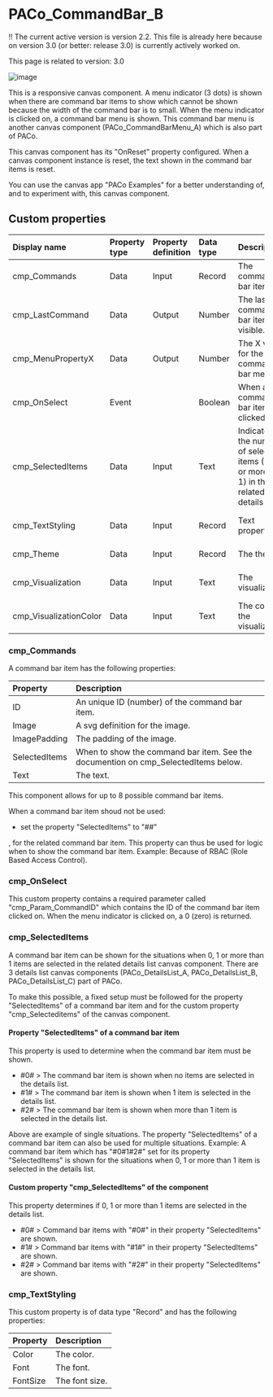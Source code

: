 # PACo_CommandBar_B

!! The current active version is version 2.2. This file is already here because on version 3.0 (or better: release 3.0) is currently actively worked on.

This page is related to version: 3.0

![image](https://user-images.githubusercontent.com/35654198/235978488-10113e29-f5ff-4fd5-8254-ac7ae55d49d8.png)

This is a responsive canvas component. A menu indicator (3 dots) is shown when there are command bar items to show which cannot be shown because the width of the command bar is to small. When the menu indicator is clicked on, a command bar menu is shown. This command bar menu is another canvas component (PACo_CommandBarMenu_A) which is also part of PACo.

This canvas component has its "OnReset" property configured. When a canvas component instance is reset, the text shown in the command bar items is reset.

You can use the canvas app "PACo Examples" for a better understanding of, and to experiment with, this canvas component.

## Custom properties

| Display name | Property type | Property definition | Data type | Description | Memo
| :--- | :--- | :--- | :--- | :--- | :--- |
| cmp_Commands | Data | Input | Record | The command bar items. | See the documention on cmp_Commands below. |
| cmp_LastCommand | Data | Output | Number | The last command bar item still visible. | |
| cmp_MenuPropertyX | Data | Output | Number | The X value for the command bar menu.  | |
| cmp_OnSelect | Event | | Boolean | When a command bar item is clicked on. | See the documention on cmp_OnSelect below. |
| cmp_SelectedItems | Data | Input | Text | Indicator of the number of selected items (0, 1 or more than 1) in the related details list. | See the documention on cmp_SelectedItems below. |
| cmp_TextStyling | Data | Input | Record | Text properties. | See the documention on cmp_TextStyling below. |
| cmp_Theme | Data | Input | Record | The theme. | See the documention on theming. |
| cmp_Visualization | Data | Input | Text | The visualization. | See the documention of canvas component PACo_Visualization_A. |
| cmp_VisualizationColor | Data | Input | Text | The color of the visualization. | |

### cmp_Commands
A command bar item has the following properties:

| Property | Description |
| :--- | :--- |
| ID | An unique ID (number) of the command bar item. |
| Image | A svg definition for the image. |
| ImagePadding | The padding of the image. |
| SelectedItems | When to show the command bar item. See the documention on cmp_SelectedItems below. |
| Text | The text. |

This component allows for up to 8 possible command bar items.

When a command bar item shoud not be used:
- set the property "SelectedItems" to "##"

, for the related command bar item. This property can thus be used for logic when to show the command bar item. Example: Because of RBAC (Role Based Access Control).

### cmp_OnSelect
This custom property contains a required parameter called "cmp_Param_CommandID" which contains the ID of the command bar item clicked on. When the menu indicator is clicked on, a 0 (zero) is returned.

### cmp_SelectedItems
A command bar item can be shown for the situations when 0, 1 or more than 1 items are selected in the related details list canvas component. There are 3 details list canvas components (PACo_DetailsList_A, PACo_DetailsList_B, PACo_DetailsList_C) part of PACo.

To make this possible, a fixed setup must be followed for the property "SelectedItems" of a command bar item and for the custom property "cmp_Selecteditems" of the canvas component.

#### Property "SelectedItems" of a command bar item
This property is used to determine when the command bar item must be shown.

- #0# > The command bar item is shown when no items are selected in the details list.
- #1# > The command bar item is shown when 1 item is selected in the details list.
- #2# > The command bar item is shown when more than 1 item is selected in the details list.

Above are example of single situations. The property "SelectedItems" of a command bar item can also be used for multiple situations. Example: A command bar item which has "#0#1#2#" set for its property "SelectedItems" is shown for the situations when 0, 1 or more than 1 item is selected in the details list.

#### Custom property "cmp_SelectedItems" of the component
This property determines if 0, 1 or more than 1 items are selected in the details list.

- #0# > Command bar items with "#0#" in their property "SelectedItems" are shown.
- #1# > Command bar items with "#1#" in their property "SelectedItems" are shown.
- #2# > Command bar items with "#2#" in their property "SelectedItems" are shown.

### cmp_TextStyling
This custom property is of data type "Record" and has the following properties:

| Property | Description |
| :--- | :--- |
| Color | The color. |
| Font | The font. |
| FontSize | The font size. |
